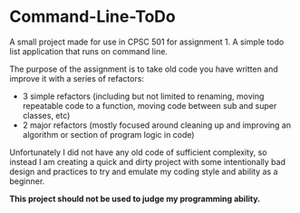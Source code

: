 # Command-Line-ToDo
A small project made for use in CPSC 501 for assignment 1. A simple todo list application that runs on command line.

The purpose of the assignment is to take old code you have written and improve it with a series of refactors:
- 3 simple refactors (including but not limited to renaming, moving repeatable code to a function, moving code between sub and super classes, etc)
- 2 major refactors (mostly focused around cleaning up and improving an algorithm or section of program logic in code)

Unfortunately I did not have any old code of sufficient complexity, so instead I am creating a quick and dirty project with some intentionally
bad design and practices to try and emulate my coding style and ability as a beginner. 

**This project should not be used to judge my programming ability.**
